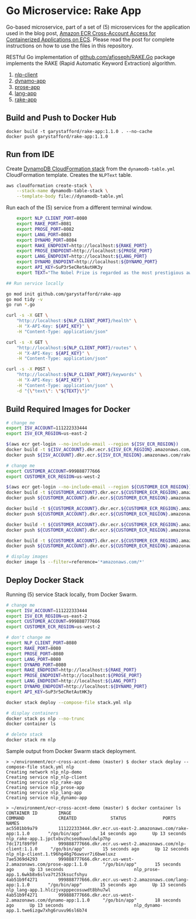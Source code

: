 # Go Microservice: Rake App

Go-based microservice, part of a set of (5) microservices for the application used in the blog
post, [Amazon ECR Cross-Account Access for Containerized Applications on ECS](https://wp.me/p1RD28-6vd). Please read the
post for complete instructions on how to use the files in this repository.

RESTful Go implementation of [github.com/afjoseph/RAKE.Go](github.com/afjoseph/RAKE.Go) package implements the RAKE (Rapid Automatic Keyword Extraction) algorithm.

1. [nlp-client](https://github.com/garystafford/nlp-client)
2. [dynamo-app](https://github.com/garystafford/dynamo-app)
3. [prose-app](https://github.com/garystafford/prose-app)
4. [lang-app](https://github.com/garystafford/lang-app)
5. [rake-app](https://github.com/garystafford/rake-app)

## Build and Push to Docker Hub

```shell
docker build -t garystafford/rake-app:1.1.0 . --no-cache
docker push garystafford/rake-app:1.1.0
```

## Run from IDE

Create [DynamoDB CloudFormation stack](https://github.com/garystafford/dynamo-app/blob/master/dynamodb-table.yml) from
the `dynamodb-table.yml` CloudFormation template. Creates the `NLPText` table.

```bash
aws cloudformation create-stack \
    --stack-name dynamodb-table-stack \
    --template-body file://dynamodb-table.yml
```

Run each of the (5) service from a different terminal window.

```bash
    export NLP_CLIENT_PORT=8080
    export RAKE_PORT=8081
    export PROSE_PORT=8082
    export LANG_PORT=8083
    export DYNAMO_PORT=8084
    export RAKE_ENDPOINT=http://localhost:${RAKE_PORT}
    export PROSE_ENDPOINT=http://localhost:${PROSE_PORT}
    export LANG_ENDPOINT=http://localhost:${LANG_PORT}
    export DYNAMO_ENDPOINT=http://localhost:${DYNAMO_PORT}
    export API_KEY=SuP3r5eCRetAutHK3y
    export TEXT="The Nobel Prize is regarded as the most prestigious award in the World. Notable winners have included Marie Curie, Theodore Roosevelt, Albert Einstein, George Bernard Shaw, and Winston Churchill."

## Run service locally

go mod init github.com/garystafford/rake-app
go mod tidy -v
go run *.go

curl -s -X GET \
    "http://localhost:${NLP_CLIENT_PORT}/health" \
    -H "X-API-Key: ${API_KEY}" \
    -H "Content-Type: application/json"

curl -s -X GET \
    "http://localhost:${NLP_CLIENT_PORT}/routes" \
    -H "X-API-Key: ${API_KEY}" \
    -H "Content-Type: application/json"

curl -s -X POST \
    "http://localhost:${NLP_CLIENT_PORT}/keywords" \
    -H "X-API-Key: ${API_KEY}" \
    -H "Content-Type: application/json" \
    -d "{\"text\": \"${TEXT}\"}"
```

## Build Required Images for Docker

```bash
# change me
export ISV_ACCOUNT=111222333444
export ISV_ECR_REGION=us-east-2

$(aws ecr get-login --no-include-email --region ${ISV_ECR_REGION})
docker build -t ${ISV_ACCOUNT}.dkr.ecr.${ISV_ECR_REGION}.amazonaws.com/rake-app:1.1.0 . --no-cache
docker push ${ISV_ACCOUNT}.dkr.ecr.${ISV_ECR_REGION}.amazonaws.com/rake-app:1.1.0

# change me
export CUSTOMER_ACCOUNT=999888777666
export CUSTOMER_ECR_REGION=us-west-2

$(aws ecr get-login --no-include-email --region ${CUSTOMER_ECR_REGION})
docker build -t ${CUSTOMER_ACCOUNT}.dkr.ecr.${CUSTOMER_ECR_REGION}.amazonaws.com/nlp-client:1.1.0 . --no-cache
docker push ${CUSTOMER_ACCOUNT}.dkr.ecr.${CUSTOMER_ECR_REGION}.amazonaws.com/nlp-client:1.1.0

docker build -t ${CUSTOMER_ACCOUNT}.dkr.ecr.${CUSTOMER_ECR_REGION}.amazonaws.com/prose-app:1.1.0 . --no-cache
docker push ${CUSTOMER_ACCOUNT}.dkr.ecr.${CUSTOMER_ECR_REGION}.amazonaws.com/prose-app:1.1.0

docker build -t ${CUSTOMER_ACCOUNT}.dkr.ecr.${CUSTOMER_ECR_REGION}.amazonaws.com/lang-app:1.1.0 . --no-cache
docker push ${CUSTOMER_ACCOUNT}.dkr.ecr.${CUSTOMER_ECR_REGION}.amazonaws.com/lang-app:1.1.0

docker build -t ${CUSTOMER_ACCOUNT}.dkr.ecr.${CUSTOMER_ECR_REGION}.amazonaws.com/dynamo-app:1.1.0 . --no-cache
docker push ${CUSTOMER_ACCOUNT}.dkr.ecr.${CUSTOMER_ECR_REGION}.amazonaws.com/dynamo-app:1.1.0

# display images
docker image ls --filter=reference='*amazonaws.com/*'
```

## Deploy Docker Stack

Running (5) service Stack locally, from Docker Swarm.

```bash
# change me
export ISV_ACCOUNT=111222333444
export ISV_ECR_REGION=us-east-2
export CUSTOMER_ACCOUNT=999888777666
export CUSTOMER_ECR_REGION=us-west-2

# don't change me
export NLP_CLIENT_PORT=8080
export RAKE_PORT=8080
export PROSE_PORT=8080
export LANG_PORT=8080
export DYNAMO_PORT=8080
export RAKE_ENDPOINT=http://localhost:${RAKE_PORT}
export PROSE_ENDPOINT=http://localhost:${PROSE_PORT}
export LANG_ENDPOINT=http://localhost:${LANG_PORT}
export DYNAMO_ENDPOINT=http://localhost:${DYNAMO_PORT}
export API_KEY=SuP3r5eCRetAutHK3y

docker stack deploy --compose-file stack.yml nlp

# display containers
docker stack ps nlp --no-trunc
docker container ls

# delete stack
docker stack rm nlp
```

Sample output from Docker Swarm stack deployment.

```text
> ~/environment/ecr-cross-accnt-demo (master) $ docker stack deploy --compose-file stack.yml nlp
Creating network nlp_nlp-demo
Creating service nlp_nlp-client
Creating service nlp_rake-app
Creating service nlp_prose-app
Creating service nlp_lang-app
Creating service nlp_dynamo-app

> ~/environment/ecr-cross-accnt-demo (master) $ docker container ls
CONTAINER ID        IMAGE                                                             COMMAND             CREATED             STATUS              PORTS               NAMES
ac5501bb9a79        111222333444.dkr.ecr.us-east-2.amazonaws.com/rake-app:1.1.0       "/go/bin/app"       14 seconds ago      Up 13 seconds                           nlp_rake-app.1.jpctxbvzhcseo8uwuldwlp7hp
7dc171f89f9f        999888777666.dkr.ecr.us-west-2.amazonaws.com/nlp-client:1.1.0     "/go/bin/app"       15 seconds ago      Up 12 seconds                           nlp_nlp-client.1.t96hg46g76uwsvr7i6bweluxz
7ae5369d4293        999888777666.dkr.ecr.us-west-2.amazonaws.com/prose-app:1.1.0      "/go/bin/app"       15 seconds ago      Up 13 seconds                           nlp_prose-app.1.6wkb8x6slva7t253ksucfshyu
4ab51b9f4271        999888777666.dkr.ecr.us-west-2.amazonaws.com/lang-app:1.1.0       "/go/bin/app"       15 seconds ago      Up 13 seconds                           nlp_lang-app.1.hlczjvxpppecosuwdt8bhu7wl
4ab51b9f4271        999888777666.dkr.ecr.us-west-2.amazonaws.com/dynamo-app:1.1.0     "/go/bin/app"       18 seconds ago      Up 13 seconds                           nlp_dynamo-app.1.twe6izgw7xhg6ruvu96sl6b74
```
